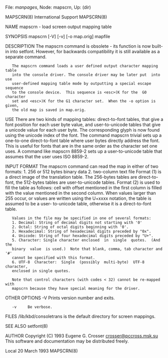 File: *manpages*,  Node: mapscrn,  Up: (dir)

MAPSCRN(8)                   International Support                  MAPSCRN(8)



NAME
       mapscrn - load screen output mapping table

SYNOPSIS
       mapscrn [-V] [-v] [-o map.orig] mapfile

DESCRIPTION
       The  mapscrn  command  is  obsolete - its function is now built-in into
       setfont.  However, for backwards compatibility it is still available as
       a separate command.

       The mapscrn command loads a user defined output character mapping table
       into the console driver. The console driver may be later put  into  use
       user-defined mapping table mode by outputting a special escape sequence
       to the console device.  This sequence is <esc>(K for the  G0  character
       set and <esc>)K for the G1 character set.  When the -o option is given,
       the old map is saved in map.orig.

USE
       There are two kinds of mapping tables: direct-to-font tables, that give
       a  font  position  for each user byte value, and user-to-unicode tables
       that give a unicode value for each user byte. The  corresponding  glyph
       is now found using the unicode index of the font.  The command
              mapscrn trivial
       sets  up  a  one-to-one  direct-to-font table where user bytes directly
       address the font. This is useful for fonts that are in the  same  order
       as the character set one uses.  A command like
              mapscrn 8859-2
       sets  up  a  user-to-unicode  table that assumes that the user uses ISO
       8859-2.

INPUT FORMAT
       The mapscrn command can read the map in either of two formats:
       1. 256 or 512 bytes binary data
       2. two-column text file
       Format (1) is a direct image of the translation  table.  The  256-bytes
       tables  are  direct-to-font,  the  512-bytes tables are user-to-unicode
       tables.  Format (2) is used to fill the table  as  follows:  cell  with
       offset mentioned in the first column is filled with the value mentioned
       in the second column.  When values larger than 255 occur, or values are
       written  using  the U+xxxx notation, the table is assumed to be a user-
       to-unicode table, otherwise it is a direct-to-font table.

       Values in the file may be specified in one of several formats:
       1. Decimal: String of decimal digits not starting with '0'
       2. Octal: String of octal digits beginning with '0'.
       3. Hexadecimal: String of hexadecimal digits preceded by "0x".
       4. Unicode: String of four hexadecimal digits preceded by "U+".
       5. Character: Single character enclosed  in  single  quotes.  (And  the
       binary  value  is used.)  Note that blank, comma, tab character and '#'
       cannot be specified with this format.
       6. UTF-8  Character:  Single  (possibly  multi-byte)  UTF-8  character,
       enclosed in single quotes.

       Note that control characters (with codes < 32) cannot be re-mapped with
       mapscrn because they have special meaning for the driver.

OTHER OPTIONS
       -V     Prints version number and exits.

       -v     Be verbose.

FILES
       /lib/kbd/consoletrans is the default directory for screen mappings.

SEE ALSO
       setfont(8)

AUTHOR
       Copyright (C) 1993 Eugene G. Crosser
       <crosser@pccross.msk.su>
       This software and documentation may be distributed freely.



Local                            20 March 1993                      MAPSCRN(8)
